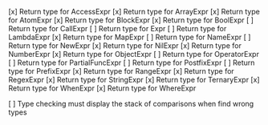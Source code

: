 [x] Return type for AccessExpr
[x] Return type for ArrayExpr
[x] Return type for AtomExpr
[x] Return type for BlockExpr
[x] Return type for BoolExpr
[ ] Return type for CallExpr
[ ] Return type for Expr
[ ] Return type for LambdaExpr
[x] Return type for MapExpr
[ ] Return type for NameExpr
[ ] Return type for NewExpr
[x] Return type for NilExpr
[x] Return type for NumberExpr
[x] Return type for ObjectExpr
[ ] Return type for OperatorExpr
[ ] Return type for PartialFuncExpr
[ ] Return type for PostfixExpr
[ ] Return type for PrefixExpr
[x] Return type for RangeExpr
[x] Return type for RegexExpr
[x] Return type for StringExpr
[x] Return type for TernaryExpr
[x] Return type for WhenExpr
[x] Return type for WhereExpr

[ ] Type checking must display the stack of comparisons when find wrong types